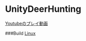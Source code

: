 # UnityDeerHunting

[Youtubeのプレイ動画](https://youtu.be/_h4DnRyBN-s)

###Build
[Linux](https://drive.google.com/file/d/14lCJa03d8924SDCFLC79vifEYsmKblhH/view?usp=sharing)
